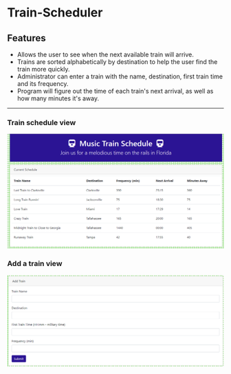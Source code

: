 # Train-Scheduler
## Features
  * Allows the user to see when the next available train will arrive.
  * Trains are sorted alphabetically by destination to help the user find the train more quickly.
  * Administrator can enter a train with the name, destination, first train time and its frequency. 
  * Program will figure out the time of each train's next arrival, as well as how many minutes it's away.
***
### Train schedule view
![Train schedule photo](https://github.com/edcourtney74/Train-Scheduler/blob/master/assets/images/train_schedule.png "Train schedule")

### Add a train view
![Add a train photo](https://github.com/edcourtney74/Train-Scheduler/blob/master/assets/images/add_a_train.png "Add a train")
